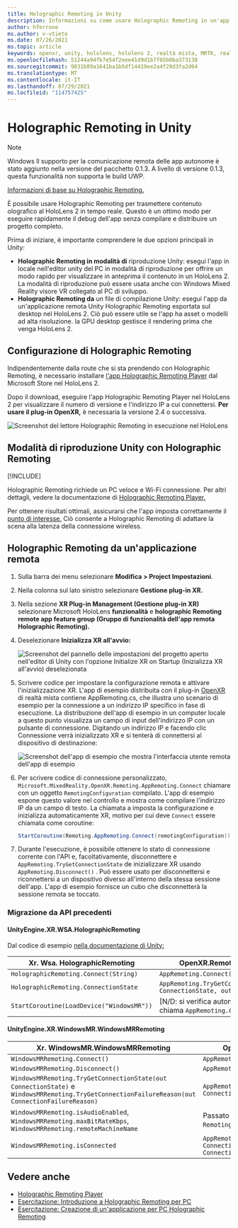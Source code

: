 ```yaml
---
title: Holographic Remoting in Unity
description: Informazioni su come usare Holographic Remoting in un'app desktop e in modalità Unity Play con OpenXR.
author: hferrone
ms.author: v-vtieto
ms.date: 07/26/2021
ms.topic: article
keywords: openxr, unity, hololens, hololens 2, realtà mista, MRTK, realtà mista Toolkit, realtà aumentata, realtà virtuale, visori VR di realtà mista, apprendimento, esercitazione, introduzione, comunicazione remota olografica, desktop
ms.openlocfilehash: 51244a94fb7e54f2eee41d9d1b7f65b0ba373138
ms.sourcegitcommit: 9831b89a1641ba1b5df14419ee2a4f29d3fa2d64
ms.translationtype: MT
ms.contentlocale: it-IT
ms.lasthandoff: 07/29/2021
ms.locfileid: "114757425"
---
```

# <a name="holographic-remoting-in-unity"></a>Holographic Remoting in Unity

> [!NOTE]
> Windows Il supporto per la comunicazione remota delle app autonome è stato aggiunto nella versione del pacchetto 0.1.3.
> A livello di versione 0.1.3, questa funzionalità non supporta le build UWP.

[Informazioni di base su Holographic Remoting.](../platform-capabilities-and-apis/holographic-remoting-overview.md)

È possibile usare Holographic Remoting per trasmettere contenuto olografico al HoloLens 2 in tempo reale. Questo è un ottimo modo per eseguire rapidamente il debug dell'app senza compilare e distribuire un progetto completo. 

Prima di iniziare, è importante comprendere le due opzioni principali in Unity:
* **Holographic Remoting in modalità di** riproduzione Unity: esegui l'app in locale nell'editor unity del PC in modalità di riproduzione per offrire un modo rapido per visualizzare in anteprima il contenuto in un HoloLens 2. La modalità di riproduzione può essere usata anche con Windows Mixed Reality visore VR collegato al PC di sviluppo.
* **Holographic Remoting da** un file di compilazione Unity: esegui l'app da un'applicazione remota Unity Holographic Remoting esportata sul desktop nel HoloLens 2. Ciò può essere utile se l'app ha asset o modelli ad alta risoluzione. la GPU desktop gestisce il rendering prima che venga HoloLens 2.

## <a name="holographic-remoting-setup"></a>Configurazione di Holographic Remoting

Indipendentemente dalla route che si sta prendendo con Holographic Remoting, è necessario installare [l'app Holographic Remoting Player](https://www.microsoft.com/store/productId/9NBLGGH4SV40) dal Microsoft Store nel HoloLens 2.

Dopo il download, eseguire l'app Holographic Remoting Player nel HoloLens 2 per visualizzare il numero di versione e l'indirizzo IP a cui connettersi. **Per usare il plug-in OpenXR,** è necessaria la versione 2.4 o successiva.

![Screenshot del lettore Holographic Remoting in esecuzione nel HoloLens](images/openxr-features-img-01.png)

## <a name="unity-play-mode-with-holographic-remoting"></a>Modalità di riproduzione Unity con Holographic Remoting

[!INCLUDE[](includes/unity-play-mode.md)]

Holographic Remoting richiede un PC veloce e Wi-Fi connessione. Per altri dettagli, vedere la documentazione di [Holographic Remoting Player.](../platform-capabilities-and-apis/holographic-remoting-player.md)

Per ottenere risultati ottimali, assicurarsi che l'app imposta correttamente il [punto di interesse.](focus-point-in-unity.md) Ciò consente a Holographic Remoting di adattare la scena alla latenza della connessione wireless.

## <a name="holographic-remoting-from-a-remote-application"></a>Holographic Remoting da un'applicazione remota

1. Sulla barra dei menu selezionare **Modifica > Project Impostazioni**.
1. Nella colonna sul lato sinistro selezionare **Gestione plug-in XR.**
1. Nella sezione **XR Plug-in Management (Gestione plug-in XR)** selezionare Microsoft HoloLens **funzionalità** e **holographic Remoting remote app feature group (Gruppo di funzionalità dell'app remota Holographic Remoting).**
1. Deselezionare **Inizializza XR all'avvio:**

    ![Screenshot del pannello delle impostazioni del progetto aperto nell'editor di Unity con l'opzione Initialize XR on Startup (Inizializza XR all'avvio) deselezionata](images/001-openxr-features.png)

1. Scrivere codice per impostare la configurazione remota e attivare l'inizializzazione XR. L'app di esempio distribuita con il plug-in [OpenXR](./xr-project-setup.md#unity-sample-projects-for-openxr-and-hololens-2) di realtà mista contiene AppRemoting.cs, che illustra uno scenario di esempio per la connessione a un indirizzo IP specifico in fase di esecuzione. La distribuzione dell'app di esempio in un computer locale a questo punto visualizza un campo di input dell'indirizzo IP con un pulsante di connessione. Digitando un indirizzo IP e facendo clic Connessione verrà inizializzato XR e si tenterà di connettersi al dispositivo di destinazione:

    ![Screenshot dell'app di esempio che mostra l'interfaccia utente remota dell'app di esempio](images/openxr-sample-app-remoting.png)

1. Per scrivere codice di connessione personalizzato, `Microsoft.MixedReality.OpenXR.Remoting.AppRemoting.Connect` chiamare con un oggetto `RemotingConfiguration` compilato. L'app di esempio espone questo valore nel controllo e mostra come compilare l'indirizzo IP da un campo di testo. La chiamata a imposta la configurazione e inizializza automaticamente XR, motivo per cui deve `Connect` essere chiamata come coroutine:

    ``` cs
    StartCoroutine(Remoting.AppRemoting.Connect(remotingConfiguration));
    ```

1. Durante l'esecuzione, è possibile ottenere lo stato di connessione corrente con l'API e, facoltativamente, disconnettere e `AppRemoting.TryGetConnectionState` de inizializzare XR usando `AppRemoting.Disconnect()` . Può essere usato per disconnettersi e riconnettersi a un dispositivo diverso all'interno della stessa sessione dell'app. L'app di esempio fornisce un cubo che disconnetterà la sessione remota se toccato.

### <a name="migration-from-previous-apis"></a>Migrazione da API precedenti

#### <a name="unityenginexrwsaholographicremoting"></a>UnityEngine.XR.WSA.HolographicRemoting

Dal codice di esempio [nella documentazione di Unity:](https://docs.unity3d.com/2018.4/Documentation/ScriptReference/XR.WSA.HolographicRemoting.html)

| Xr. Wsa. HolographicRemoting | OpenXR.Remoting.AppRemoting |
| ---- | ---- |
| `HolographicRemoting.Connect(String)` | `AppRemoting.Connect(RemotingConfiguration)` |
| `HolographicRemoting.ConnectionState` | `AppRemoting.TryGetConnectionState(out ConnectionState, out DisconnectReason)`|
| `StartCoroutine(LoadDevice("WindowsMR"))`| [N/D: si verifica automaticamente quando si chiama `AppRemoting.Connect` ]  |

#### <a name="unityenginexrwindowsmrwindowsmrremoting"></a>UnityEngine.XR.WindowsMR.WindowsMRRemoting

| Xr. WindowsMR.WindowsMRRemoting | OpenXR.Remoting.AppRemoting |
| ---- | ---- |
| `WindowsMRRemoting.Connect()` | `AppRemoting.Connect(RemotingConfiguration)` |
| `WindowsMRRemoting.Disconnect()` | `AppRemoting.Disconnect()` |
| `WindowsMRRemoting.TryGetConnectionState(out ConnectionState)` e `WindowsMRRemoting.TryGetConnectionFailureReason(out ConnectionFailureReason)`| `AppRemoting.TryGetConnectionState(out ConnectionState, out DisconnectReason)`|
| `WindowsMRRemoting.isAudioEnabled`, `WindowsMRRemoting.maxBitRateKbps`, `WindowsMRRemoting.remoteMachineName` | Passato in `AppRemoting.Connect` tramite `RemotingConfiguration` lo struct |
| `WindowsMRRemoting.isConnected` | `AppRemoting.TryGetConnectionState(out ConnectionState state, out _) && state == ConnectionState.Connected`

## <a name="see-also"></a>Vedere anche

* [Holographic Remoting Player](../platform-capabilities-and-apis/holographic-remoting-player.md)
* [Esercitazione: Introduzione a Holographic Remoting per PC](../unity/tutorials/mr-learning-pc-holographic-remoting-01.md)
* [Esercitazione: Creazione di un'applicazione per PC Holographic Remoting](../unity/tutorials/mr-learning-pc-holographic-remoting-02.md)

